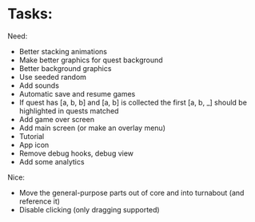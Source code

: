 
# Tasks:

Need:
* Better stacking animations
* Make better graphics for quest background
* Better background graphics
* Use seeded random
* Add sounds
* Automatic save and resume games
* If quest has [a, b, b] and [a, b] is collected the first [a, b, _] should be highlighted in quests matched
* Add game over screen
* Add main screen (or make an overlay menu)
* Tutorial
* App icon
* Remove debug hooks, debug view
* Add some analytics

Nice:
* Move the general-purpose parts out of core and into turnabout (and reference it)
* Disable clicking (only dragging supported)